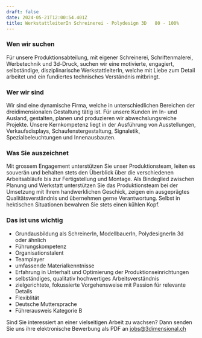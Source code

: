 ```yaml
---
draft: false
date: 2024-05-21T12:00:54.401Z
title: WerkstattleiterIn Schreinerei - Polydesign 3D   80 - 100%
---
```

### Wen wir suchen

Für unsere Produktionsabteilung, mit eigener Schreinerei, Schriftenmalerei, Werbetechnik und 3d-Druck, suchen wir eine motivierte, engagiert, selbständige, disziplinarische WerkstattleiterIn, welche mit Liebe zum Detail arbeitet und ein fundiertes technisches Verständnis mitbringt.

### Wer wir sind

Wir sind eine dynamische Firma, welche in unterschiedlichen Bereichen der dreidimensionalen Gestaltung tätig ist. Für unsere Kunden im In- und Ausland, gestalten, planen und produzieren wir abwechslungsreiche Projekte. Unsere Kernkompetenz liegt in der Ausführung von Ausstellungen, Verkaufsdisplays, Schaufenstergestaltung, Signaletik, Spezialbeleuchtungen und Innenausbauten.

### Was Sie auszeichnet

Mit grossem Engagement unterstützen Sie unser Produktionsteam, leiten es souverän und behalten stets den Überblick über die verschiedenen Arbeitsabläufe bis zur Fertigstellung und Montage. Als Bindeglied zwischen Planung und Werkstatt unterstützen Sie das Produktionsteam bei der Umsetzung mit Ihrem handwerklichen Geschick, zeigen ein ausgeprägtes Qualitätsverständnis und übernehmen gerne Verantwortung. Selbst in hektischen Situationen bewahren Sie stets einen kühlen Kopf.

### Das ist uns wichtig

* Grundausbildung als SchreinerIn, ModellbauerIn, PolydesignerIn 3d oder ähnlich
* Führungskompetenz
* Organisationstalent
* Teamplayer
* umfassende Materialkenntnisse
* Erfahrung in Unterhalt und Optimierung der Produktionseinrichtungen
* selbständiges, qualitativ hochwertiges Arbeitsverständnis
* zielgerichtete, fokussierte Vorgehensweise mit Passion für relevante Details
* Flexiblität
* Deutsche Muttersprache
* Führerausweis Kategorie B

Sind Sie interessiert an einer vielseitigen Arbeit zu wachsen? Dann senden Sie uns ihre elektronische Bewerbung als PDF an [jobs@3dimensional.ch](mailto:jobs@3dimensional.ch)
